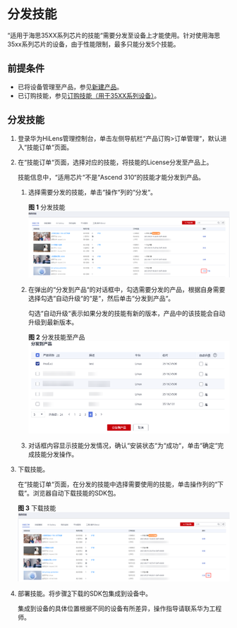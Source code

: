 # 分发技能<a name="hilens_02_0053"></a>

“适用于海思35XX系列芯片的技能“需要分发至设备上才能使用。针对使用海思35xx系列芯片的设备，由于性能限制，最多只能分发5个技能。

## 前提条件<a name="section1343984054017"></a>

-   已将设备管理至产品，参见[新建产品](新建产品.md)。
-   已订购技能，参见[订购技能（用于35XX系列设备）](订购技能（用于35XX系列设备）.md)。

## 分发技能<a name="section12477723145514"></a>

1.  登录华为HiLens管理控制台，单击左侧导航栏“产品订购\>订单管理“，默认进入“技能订单“页面。
2.  在“技能订单“页面，选择对应的技能，将技能的License分发至产品上。

    技能信息中，“适用芯片“不是“Ascend 310“的技能才能分发到产品。

    1.  选择需要分发的技能，单击“操作“列的“分发“。

        **图 1**  分发技能<a name="fig53916273273"></a>  
        ![](figures/分发技能.png "分发技能")

    2.  在弹出的“分发到产品“的对话框中，勾选需要分发的产品，根据自身需要选择勾选“自动升级“的“是“，然后单击“分发到产品“。

        勾选“自动升级“表示如果分发的技能有新的版本，产品中的该技能会自动升级到最新版本。

        **图 2**  分发技能至产品<a name="fig19769728298"></a>  
        ![](figures/分发技能至产品.png "分发技能至产品")

    3.  对话框内容显示技能分发情况，确认“安装状态“为“成功“，单击“确定“完成技能分发操作。

3.  <a name="li2542023121713"></a>下载技能。

    在“技能订单“页面，在分发的技能中选择需要使用的技能，单击操作列的“下载“。浏览器自动下载技能的SDK包。

    **图 3**  下载技能<a name="fig317517134316"></a>  
    ![](figures/下载技能.png "下载技能")

4.  部署技能。将步骤[3](#li2542023121713)下载的SDK包集成到设备中。

    集成到设备的具体位置根据不同的设备有所差异，操作指导请联系华为工程师。


